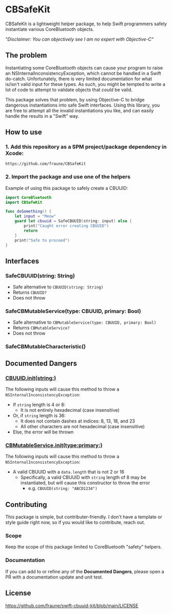 # CBSafeKit

CBSafeKit is a lightweight helper package, to help Swift programmers safely instantiate various CoreBluetooth objects.

_"Disclaimer: You can objectively see I am no expert with Objective-C"_

## The problem

Instantiating some CoreBluetooth objects can cause your program to raise an NSInternalInconsistencyException, which cannot be handled in a Swift do-catch. Unfortunately, there is very limited documentation for what is/isn't valid input for these types. As such, you might be tempted to write a lot of code to attempt to validate objects that _could_ be valid.

This package solves that problem, by using Objective-C to bridge dangerous instantiations into safe Swift interfaces. Using this library, you are free to attempt all the invalid instantiations you like, and can easily handle the results in a "Swift" way.

## How to use

### 1. Add this repository as a SPM project/package dependency in Xcode:
```
https://github.com/fraune/CBSafeKit
```

### 2. Import the package and use one of the helpers
Example of using this package to safely create a CBUUID:
```swift
import CoreBluetooth
import CBSafeKit

func doSomething() {
    let input = "Meow"
    guard let cbuuid = SafeCBUUID(string: input) else {
        print("Caught error creating CBUUID")
        return
    }
    print("Safe to proceed")
}
```

## Interfaces

### SafeCBUUID(string: String)

* Safe alternative to `CBUUID(string: String)`
* Returns `CBUUID?`
* Does not throw

### SafeCBMutableService(type: CBUUID, primary: Bool)

* Safe alternative to `CBMutableService(type: CBUUID, primary: Bool)`
* Returns `CBMutableService?`
* Does not throw

### SafeCBMutableCharacteristic()

## Documented Dangers

### [CBUUID.init(string:)](https://developer.apple.com/documentation/corebluetooth/cbuuid/1519025-init)

The following inputs will cause this method to throw a `NSInternalInconsistencyException`:
* If `string` length is 4 or 8:
    * It is not entirely hexadecimal (case insensitive)
* Or, if `string` length is 36:
    * It does not contain dashes at indices: 8, 13, 18, and 23
    * All other characters are not hexadecimal (case insensitive)
* Else, the error will be thrown

### [CBMutableService.init(type:primary:)](https://developer.apple.com/documentation/corebluetooth/cbmutableservice/1434330-init)

The following inputs will cause this method to throw a `NSInternalInconsistencyException`:
* A valid CBUUID with a `data.length` that is not 2 or 16
    * Specifically, a valid CBUUID with `string` length of 8 may be instantiated, but will cause this constructor to throw the error
        * e.g. `CBUUID(string: "ABCD1234")`

## Contributing

This package is simple, but contributer-friendly. I don't have a template or style guide right now, so if you would like to contribute, reach out.

### Scope

Keep the scope of this package limited to CoreBluetooth "safety" helpers.

### Documentation

If you can add to or refine any of the **Documented Dangers**, please open a PR with a documentation update and unit test.

## License

https://github.com/fraune/swift-cbuuid-kit/blob/main/LICENSE
